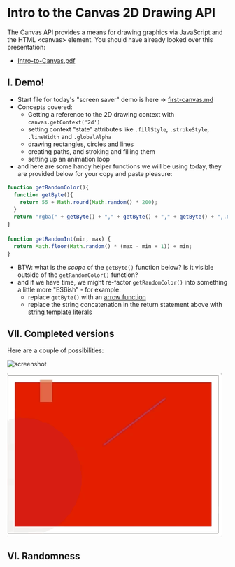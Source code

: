 # Intro to the Canvas 2D Drawing API

The Canvas API provides a means for drawing graphics via JavaScript and the HTML &lt;canvas> element. You should have already looked over this presentation:
- [Intro-to-Canvas.pdf](../presentations/Intro-to-Canvas.pdf)

## I. Demo!
- Start file for today's "screen saver" demo is here -> [first-canvas.md](_files/first-canvas.md)
- Concepts covered:
  - Getting a reference to the 2D drawing context with `canvas.getContext('2d')`
  - setting context "state" attributes like `.fillStyle`, `.strokeStyle`, `.lineWidth` and `.globalAlpha`
  - drawing rectangles, circles and lines
  - creating paths, and stroking and filling them
  - setting up an animation loop
- and here are some handy helper functions we will be using today, they are provided below for your copy and paste pleasure:

```js
function getRandomColor(){
  function getByte(){
    return 55 + Math.round(Math.random() * 200);
  }
  return "rgba(" + getByte() + "," + getByte() + "," + getByte() + ",.8)";
}

function getRandomInt(min, max) {
  return Math.floor(Math.random() * (max - min + 1)) + min;
}
```

- BTW: what is the *scope* of the `getByte()` function below? Is it visible outside of the `getRandomColor()` function?
- and if we have time, we might re-factor `getRandomColor()` into something a little more "ES6ish" - for example:
  - replace `getByte()` with an [arrow function](https://developer.mozilla.org/en-US/docs/Web/JavaScript/Reference/Functions/Arrow_functions)
  - replace the string concatenation in the return statement above with [string template literals](https://developer.mozilla.org/en-US/docs/Web/JavaScript/Reference/Template_literals)
  
## VII. Completed versions

Here are a couple of possibilities:

![screenshot](./_images/screen-saver-1.gif)

![screenshot](./_images/screen-saver-2.gif)
  
## VI. Randomness
